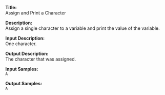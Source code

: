 **Title:**  
Assign and Print a Character

**Description:**  
Assign a single character to a variable and print the value of the variable.

**Input Description:**  
One character.

**Output Description:**  
The character that was assigned.

**Input Samples:**  
`A`

**Output Samples:**  
`A`
